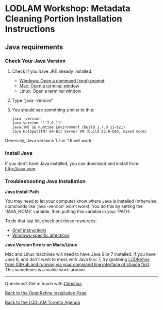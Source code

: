 # LODLAM Workshop: Metadata Cleaning Portion Installation Instructions
## Java requirements

### Check Your Java Version
1. Check if you have JRE already installed:
    - [Windows: Open a command (cmd) prompt](http://windows.microsoft.com/en-gb/windows-vista/open-a-command-prompt-window)
    - [Mac: Open a terminal window](https://www.youtube.com/watch?v=zw7Nd67_aFw)
    - Linux: Open a terminal window
2. Type “java -version”
3. You should see something similar to this:


    ```
    java -version
    java version "1.7.0_11"
    Java(TM) SE Runtime Environment (build 1.7.0_11-b21)
    Java HotSpot(TM) 64-Bit Server VM (build 23.6-b04, mixed mode)
    ```

Generally, Java versions 1.7 or 1.8 will work.

### Install Java
If you don’t have Java installed, you can download and install from:
http://java.com

### Troubleshooting Java Installation
**Java Install Path**

You may need to let your computer know where Java is installed (otherwise, commands like ‘java -version’ won't work). You do this by setting the ‘JAVA_HOME’ variable, then putting this variable in your ‘PATH’.

To do that last bit, check out these resources:

- [Brief instructions](https://docs.oracle.com/cd/E19182-01/820-7851/inst_cli_jdk_javahome_t/)
- [Windows-specific directions](https://confluence.atlassian.com/doc/setting-the-java_home-variable-in-windows-8895.html)

**Java Version Errors on Macs/Linux**

Mac and Linux machines will need to have Java 6 or 7 installed. If you have Java 8, and don't want to mess with Java 6 or 7, try grabbing [LODRefine from GitHub and running via your command line interface of choice first](InstallOptions/Option2.md). This sometimes is a viable work-around.

---

Questions? Get in touch with [Christina](mailto:cmh329@cornell.edu).

[Back to the OpenRefine Installation Page](OpenRefineInstallation.md)

[Back to the LODLAM Toronto Agenda](https://github.com/LODLAM/LODLAMTO16)

